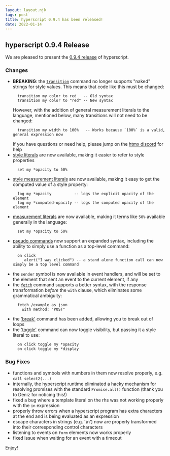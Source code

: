 ```yaml
---
layout: layout.njk
tags: post
title: hyperscript 0.9.4 has been released!
date: 2022-01-14
---
```


## hyperscript 0.9.4 Release

We are pleased to present the
[0.9.4 release](https://unpkg.com/browse/hyperscript.org@0.9.4/)
of hyperscript.

### Changes

* **BREAKING**: the [`transition`](/commands/transition) command no longer supports "naked" strings for style
  values.  This means that code like this must be changed:
  ```hyperscript
    transition my color to red   -- Old syntax
    transition my color to "red" -- New syntax
  ```
  However, with the addition of general measurement literals to the language, mentioned below, many transitions
  will not need to be changed:
  ```hyperscript
    transition my width to 100%   -- Works because `100%` is a valid, general expression now
  ```
  If you have questions or need help, please jump on the [htmx discord](https://htmx.org/discord) for help
* [style literals](/docs#dom-literals) are now available, making it easier to refer to style properties
  ```hyperscript
    set my *opacity to 50%
  ```
* [style measurement literals](/docs#measuring) are now available, making it easy to get the computed value of a
  style property:
  ```hyperscript
    log my *opacity          -- logs the explicit opacity of the element
    log my *computed-opacity -- logs the computed opacity of the element
  ```
* [measurement literals](/docs#dom-literals) are now available, making it terms like `50%` available generally in
  the language:
  ```hyperscript
    set my *opacity to 50%
  ```
* [pseudo commands](/commands/pseudo-commands) now support an expanded syntax, including the ability to simply
  use a function as a top-level command:
  ```hyperscript
    on click
       alert("I was clicked") -- a stand alone function call can now simply be a top level command
  ```
* the `sender` symbol is now available in event handlers, and will be set to the element that sent an event to the current
  element, if any
* the [`fetch`](/commands/fetch) command supports a better syntax, with the response transformation *before* the `with`
  clause, which eliminates some grammatical ambiguity:
  ```hyperscript
    fetch /example as json
      with method: "POST"
  ```
* the ['break'](/commands/break) command has been added, allowing you to break out of loops
* the ['toggle'](/commands/toggle) command can now toggle visibility, but passing it a style literal to use:
  ```hyperscript
    on click toggle my *opacity
    on click toggle my *display
  ```

### Bug Fixes

* functions and symbols with numbers in them now resolve properly, e.g. `call select2(...)`
* internally, the hyperscript runtime eliminated a hacky mechanism for resolving promises with the standard
  `Promise.all()` function (thank you to Deniz for noticing this!)
* fixed a bug where a template literal on the rhs was not working properly with the `in` expression
* properly throw errors when a hyperscript program has extra characters at the end and is being evaluated as
  an expression
* escape characters in strings (e.g. '\n') now are properly transformed into their corresponding control characters
* listening to events on `form` elements now works properly
* fixed issue when waiting for an event with a timeout

Enjoy!
